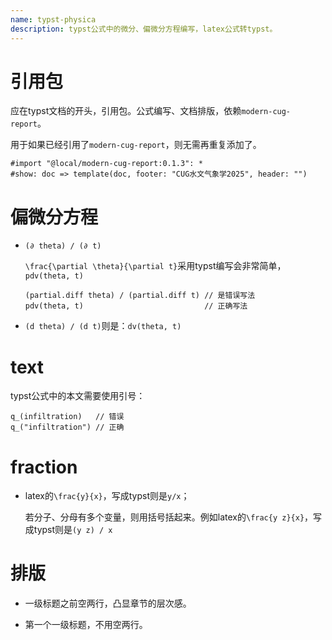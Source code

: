 ```yaml
---
name: typst-physica
description: typst公式中的微分、偏微分方程编写，latex公式转typst。
---
```



# 引用包

应在typst文档的开头，引用包。公式编写、文档排版，依赖`modern-cug-report`。

用于如果已经引用了`modern-cug-report`，则无需再重复添加了。

```typst
#import "@local/modern-cug-report:0.1.3": *
#show: doc => template(doc, footer: "CUG水文气象学2025", header: "")
```


# 偏微分方程

- `(∂ theta) / (∂ t)`

  `\frac{\partial \theta}{\partial t}`采用typst编写会非常简单，`pdv(theta, t)`

  ```typst
  (partial.diff theta) / (partial.diff t) // 是错误写法
  pdv(theta, t)                           // 正确写法
  ```

- `(d theta) / (d t)`则是：`dv(theta, t)`


# text

typst公式中的本文需要使用引号：

```typst
q_(infiltration)   // 错误
q_("infiltration") // 正确
```

# fraction

- latex的`\frac{y}{x}`，写成typst则是`y/x`；
  
  若分子、分母有多个变量，则用括号括起来。例如latex的`\frac{y z}{x}`，写成typst则是`(y z) / x`


# 排版

- 一级标题之前空两行，凸显章节的层次感。

- 第一个一级标题，不用空两行。
